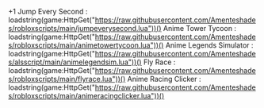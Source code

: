 +1 Jump Every Second :
loadstring(game:HttpGet("https://raw.githubusercontent.com/Amenteshades/robloxscripts/main/jumpeverysecond.lua"))()
Anime Tower Tycoon :
loadstring(game:HttpGet("https://raw.githubusercontent.com/Amenteshades/robloxscripts/main/animetowertycoon.lua"))()
Anime Legends Simulator : 
loadstring(game:HttpGet("https://raw.githubusercontent.com/Amenteshades/alsscript/main/animelegendsim.lua"))()
Fly Race :
loadstring(game:HttpGet("https://raw.githubusercontent.com/Amenteshades/robloxscripts/main/flyrace.lua"))()
Anime Racing Clicker :
loadstring(game:HttpGet("https://raw.githubusercontent.com/Amenteshades/robloxscripts/main/animeracingclicker.lua"))()

